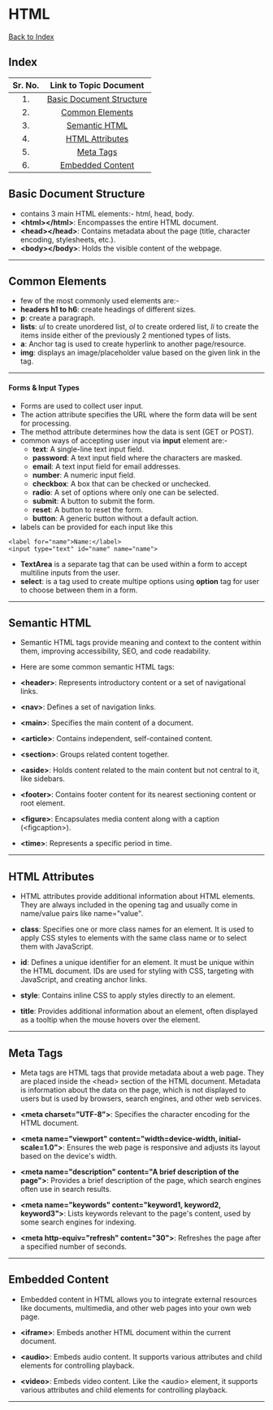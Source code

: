 # HTML

[Back to Index](../index.md)

## Index

| Sr. No. | Link to Topic Document |
|:---:|:---:|
| 1. | [Basic Document Structure](#1) |
| 2. | [Common Elements](#2) |
| 3. | [Semantic HTML](#3) |
| 4. | [HTML Attributes](#4) |
| 5. | [Meta Tags](#5) |
| 6. | [Embedded Content](#6) |


<a id="1"></a>

## Basic Document Structure

- contains 3 main HTML elements:- html, head, body.
- **\<html\>\</html\>**: Encompasses the entire HTML document.
- **\<head\>\</head\>**: Contains metadata about the page (title, character encoding, stylesheets, etc.).
- **\<body\>\</body\>**: Holds the visible content of the webpage.

---

<a id="2"></a>

## Common Elements

- few of the most commonly used elements are:-
- **headers h1 to h6**: create headings of different sizes.
- **p**: create a paragraph.
- **lists**: *ul* to create unordered list, *ol* to create ordered list, *li* to create the items inside either of the previously 2 mentioned types of lists.
- **a**: Anchor tag is used to create hyperlink to another page/resource.
- **img**: displays an image/placeholder value based on the given link in the tag.

---

#### Forms & Input Types

- Forms are used to collect user input.
- The action attribute specifies the URL where the form data will be sent for processing.
- The method attribute determines how the data is sent (GET or POST).
- common ways of accepting user input via **input** element are:-
    - **text**: A single-line text input field.
    - **password**: A text input field where the characters are masked.
    - **email**: A text input field for email addresses.
    - **number**: A numeric input field.
    - **checkbox**: A box that can be checked or unchecked.
    - **radio**: A set of options where only one can be selected.
    - **submit**: A button to submit the form.
    - **reset**: A button to reset the form.
    - **button**: A generic button without a default action.
- labels can be provided for each input like this
```
<label for="name">Name:</label>
<input type="text" id="name" name="name">
```
- **TextArea** is a separate tag that can be used within a form to accept multiline inputs from the user.
- **select**: is a tag used to create multipe options using **option** tag for user to choose between them in a form.
---

<a id="3"></a>

## Semantic HTML

- Semantic HTML tags provide meaning and context to the content within them, improving accessibility, SEO, and code readability.

- Here are some common semantic HTML tags:

- **\<header\>**: Represents introductory content or a set of navigational links.
- **\<nav\>**: Defines a set of navigation links.
- **\<main\>**: Specifies the main content of a document.
- **\<article\>**: Contains independent, self-contained content.
- **\<section\>**: Groups related content together.
- **\<aside\>**: Holds content related to the main content but not central to it, like sidebars.
- **\<footer\>**: Contains footer content for its nearest sectioning content or root element.
- **\<figure\>**: Encapsulates media content along with a caption (\<figcaption\>).
- **\<time\>**: Represents a specific period in time.

---

<a id="4"></a>

## HTML Attributes

- HTML attributes provide additional information about HTML elements. They are always included in the opening tag and usually come in name/value pairs like name="value".

- **class**: Specifies one or more class names for an element. It is used to apply CSS styles to elements with the same class name or to select them with JavaScript.
- **id**: Defines a unique identifier for an element. It must be unique within the HTML document. IDs are used for styling with CSS, targeting with JavaScript, and creating anchor links.
- **style**: Contains inline CSS to apply styles directly to an element.
- **title**: Provides additional information about an element, often displayed as a tooltip when the mouse hovers over the element.

---

<a id="5"></a>

## Meta Tags

- Meta tags are HTML tags that provide metadata about a web page. They are placed inside the \<head> section of the HTML document. Metadata is information about the data on the page, which is not displayed to users but is used by browsers, search engines, and other web services.

- **\<meta charset="UTF-8">**: Specifies the character encoding for the HTML document.
- **\<meta name="viewport" content="width=device-width, initial-scale=1.0">**: Ensures the web page is responsive and adjusts its layout based on the device's width.
- **\<meta name="description" content="A brief description of the page">**: Provides a brief description of the page, which search engines often use in search results.
- **\<meta name="keywords" content="keyword1, keyword2, keyword3">**: Lists keywords relevant to the page's content, used by some search engines for indexing.
- **\<meta http-equiv="refresh" content="30">**: Refreshes the page after a specified number of seconds.

---

<a id="6"></a>

## Embedded Content

- Embedded content in HTML allows you to integrate external resources like documents, multimedia, and other web pages into your own web page.

- **\<iframe>**: Embeds another HTML document within the current document.

- **\<audio>**: Embeds audio content. It supports various attributes and child elements for controlling playback.

- **\<video>**: Embeds video content. Like the \<audio\> element, it supports various attributes and child elements for controlling playback.

---